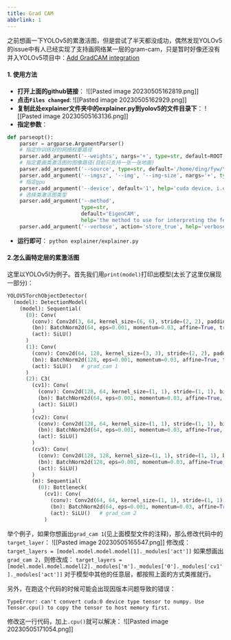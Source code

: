 ```yaml
---
title: Grad CAM
abbrlink: 1
---
```

之前想画一下YOLOv5的累激活图，但是尝试了半天都没成功，偶然发现YOLOv5的issue中有人已经实现了支持画网络某一层的gram-cam，只是暂时好像还没有并入YOLOv5项目中：[Add GradCAM integration](https://github.com/ultralytics/yolov5/pull/10649)

#### 1. 使用方法
- **打开上面的github链接**：
![[Pasted image 20230505162819.png]]
- **点击`Files changed`**:
![[Pasted image 20230505162929.png]]
- **复制此处explainer文件夹中的explainer.py到yolov5的文件目录下**：
![[Pasted image 20230505163136.png]]
- **指定参数**：
```python
def parseopt():  
    parser = argparse.ArgumentParser()  
    # 指定你训练好的网络权重路径  
    parser.add_argument('--weights', nargs='+', type=str, default=ROOT / 'runs/train/yolov5l/weights/best.pt', help='model path or triton URL')  
    # 指定要画类激活图的图像路径(目前只支持一张一张地画)  
    parser.add_argument('--source', type=str, default='/home/ding/fyw/YOLOv5/data/images/0.jpg', help='file/dir/URL/glob/screen/0(webcam)')  
    parser.add_argument('--imgsz', '--img', '--img-size', nargs='+', type=int, default=[640], help='inference size h,w')  
    # 指定gpu  
    parser.add_argument('--device', default='1', help='cuda device, i.e. 0 or 0,1,2,3 or cpu')  
    # 选择类激活图类型  
    parser.add_argument('--method',  
                        type=str,  
                        default='EigenCAM',  
                        help='the method to use for interpreting the feature maps')  
    parser.add_argument('--verbose', action='store_true', help='verbose log')
```
- **运行即可**：
`python explainer/explainer.py`

#### 2.怎么画特定层的累激活图
这里以YOLOv5l为例子。首先我们用`print(model)`打印出模型(太长了这里仅展现一部分)：
```python
YOLOV5TorchObjectDetector(
  (model): DetectionModel(
    (model): Sequential(
      (0): Conv(
        (conv): Conv2d(3, 64, kernel_size=(6, 6), stride=(2, 2), padding=(2, 2), bias=False)
        (bn): BatchNorm2d(64, eps=0.001, momentum=0.03, affine=True, track_running_stats=True)
        (act): SiLU()
      )
      (1): Conv(
        (conv): Conv2d(64, 128, kernel_size=(3, 3), stride=(2, 2), padding=(1, 1), bias=False)
        (bn): BatchNorm2d(128, eps=0.001, momentum=0.03, affine=True, track_running_stats=True)
        (act): SiLU()   # grad_cam 1
      )
      (2): C3(
        (cv1): Conv(
          (conv): Conv2d(128, 64, kernel_size=(1, 1), stride=(1, 1), bias=False)
          (bn): BatchNorm2d(64, eps=0.001, momentum=0.03, affine=True, track_running_stats=True)
          (act): SiLU()
        )
        (cv2): Conv(
          (conv): Conv2d(128, 64, kernel_size=(1, 1), stride=(1, 1), bias=False)
          (bn): BatchNorm2d(64, eps=0.001, momentum=0.03, affine=True, track_running_stats=True)
          (act): SiLU()
        )
        (cv3): Conv(
          (conv): Conv2d(128, 128, kernel_size=(1, 1), stride=(1, 1), bias=False)
          (bn): BatchNorm2d(128, eps=0.001, momentum=0.03, affine=True, track_running_stats=True)
          (act): SiLU()
        )
        (m): Sequential(
          (0): Bottleneck(
            (cv1): Conv(
              (conv): Conv2d(64, 64, kernel_size=(1, 1), stride=(1, 1), bias=False)
              (bn): BatchNorm2d(64, eps=0.001, momentum=0.03, affine=True, track_running_stats=True)
              (act): SiLU()   # grad_cam 2
            )
```
举个例子，如果你想画出`grad_cam 1`(见上面模型文件的注释)，那么修改代码中的`target_layer`：
![[Pasted image 20230505165547.png]]
修改成：
`target_layers = [model.model.model.model[1]._modules['act']]`
如果想画出`grad_cam 2`，则修改成：
`target_layers = [model.model.model.model[2]._modules['m']._modules['0']._modules['cv1']._modules['act']]`
对于模型中其他的任意层，都按照上面的方式类推就行。

另外，在跑这个代码的时候可能会出现因版本问题导致的错误：
```
TypeError: can't convert cuda:0 device type tensor to numpy. Use Tensor.cpu() to copy the tensor to host memory first.
```
修改这一行代码，加上`.cpu()`就可以解决：
![[Pasted image 20230505171054.png]]
